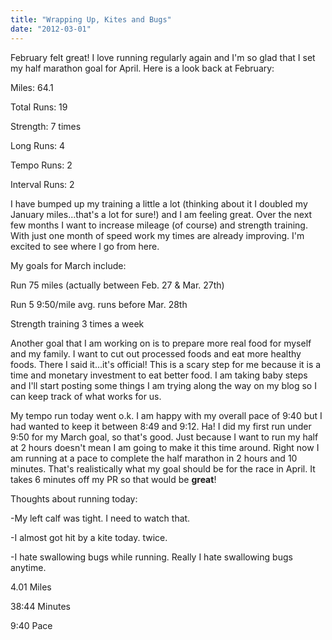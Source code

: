 ```yaml
---
title: "Wrapping Up, Kites and Bugs"
date: "2012-03-01"
---
```


February felt great! I love running regularly again and I'm so glad that I set my half marathon goal for April. Here is a look back at February:

  

Miles: 64.1

Total Runs: 19

Strength: 7 times

Long Runs: 4

Tempo Runs: 2

Interval Runs: 2

  

I have bumped up my training a little a lot (thinking about it I doubled my January miles...that's a lot for sure!) and I am feeling great. Over the next few months I want to increase mileage (of course) and strength training. With just one month of speed work my times are already improving. I'm excited to see where I go from here. 

  

My goals for March include:

  

Run 75 miles (actually between Feb. 27 & Mar. 27th)

Run 5 9:50/mile avg. runs before Mar. 28th

Strength training 3 times a week

  

Another goal that I am working on is to prepare more real food for myself and my family. I want to cut out processed foods and eat more healthy foods. There I said it...it's official! This is a scary step for me because it is a time and monetary investment to eat better food. I am taking baby steps and I'll start posting some things I am trying along the way on my blog so I can keep track of what works for us.

  

My tempo run today went o.k. I am happy with my overall pace of 9:40 but I had wanted to keep it between 8:49 and 9:12. Ha! I did my first run under 9:50 for my March goal, so that's good. Just because I want to run my half at 2 hours doesn't mean I am going to make it this time around. Right now I am running at a pace to complete the half marathon in 2 hours and 10 minutes. That's realistically what my goal should be for the race in April. It takes 6 minutes off my PR so that would be **great**!

  

Thoughts about running today:

\-My left calf was tight. I need to watch that.

\-I almost got hit by a kite today. twice.

\-I hate swallowing bugs while running. Really I hate swallowing bugs anytime.

  

4.01 Miles

38:44 Minutes

9:40 Pace
